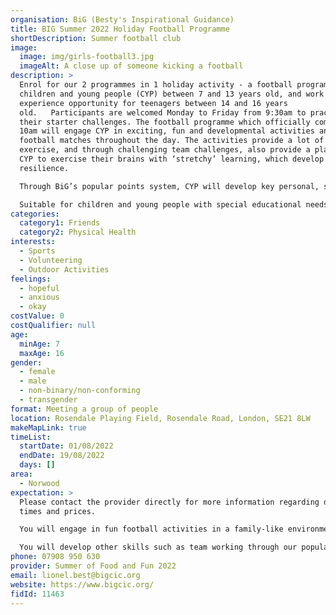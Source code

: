 ```yaml
---
organisation: BiG (Besty's Inspirational Guidance)
title: BIG Summer 2022 Holiday Football Programme
shortDescription: Summer football club
image:
  image: img/girls-football3.jpg
  imageAlt: A close up of someone kicking a football
description: >
  Enrol for our 2 programmes in 1 holiday activity - a football programme for
  children and young people (CYP) between 7 and 13 years old, and work
  experience opportunity for teenagers between 14 and 16 years
  old.   Participants are welcomed Monday to Friday from 9:30am to practice
  their starter challenges. The football programme which officially commences at
  10am will engage CYP in exciting, fun and developmental activities and
  football matches throughout the day. The activities provide a lot of physical
  exercise, and through challenging team challenges, also provide a platform for
  CYP to exercise their brains with ‘stretchy’ learning, which develop
  resilience.

  Through BiG’s popular points system, CYP will develop key personal, social and transferable skills such as team working and will be educated about healthy lifestyles including nutrition.

  Suitable for children and young people with special educational needs and disabilities.
categories:
  category1: Friends
  category2: Physical Health
interests:
  - Sports
  - Volunteering
  - Outdoor Activities
feelings:
  - hopeful
  - anxious
  - okay
costValue: 0
costQualifier: null
age:
  minAge: 7
  maxAge: 16
gender:
  - female
  - male
  - non-binary/non-conforming
  - transgender
format: Meeting a group of people
location: Rosendale Playing Field, Rosendale Road, London, SE21 8LW
makeMapLink: true
timeList:
  startDate: 01/08/2022
  endDate: 19/08/2022
  days: []
area:
  - Norwood
expectation: >
  Please contact the provider directly for more information regarding delivery
  times and prices. 

  You will engage in fun football activities in a family-like environment. You can be at any level and you will still be welcome and will not feel out of place. You will get lots of physical exercise, and through challenging yourself, with exercise your brain as well as testing yourself in a safe fun environment with ‘stretchy’ learning, which will develop your resilience.

  You will develop other skills such as team working through our popular reward system while meeting new friends.
phone: 07908 950 630
provider: Summer of Food and Fun 2022
email: lionel.best@bigcic.org
website: https://www.bigcic.org/
fidId: 11463
---
```


